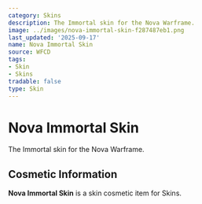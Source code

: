 ```yaml
---
category: Skins
description: The Immortal skin for the Nova Warframe.
image: ../images/nova-immortal-skin-f287487eb1.png
last_updated: '2025-09-17'
name: Nova Immortal Skin
source: WFCD
tags:
- Skin
- Skins
tradable: false
type: Skin
---
```


# Nova Immortal Skin

The Immortal skin for the Nova Warframe.

## Cosmetic Information

**Nova Immortal Skin** is a skin cosmetic item for Skins.

